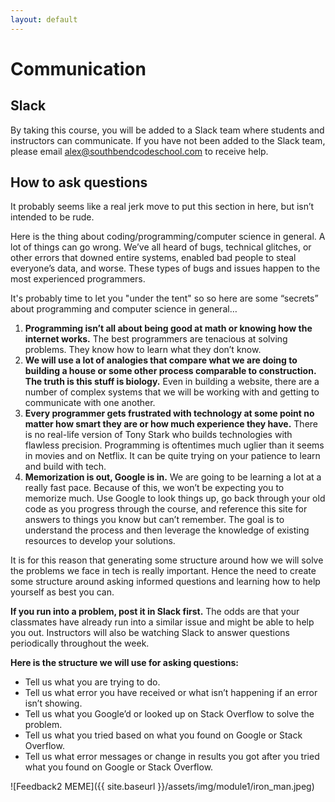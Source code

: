 ```yaml
---
layout: default
---
```


# Communication 

## Slack
By taking this course, you will be added to a Slack team where students and instructors can communicate. If you have not been added to the Slack team, please email alex@southbendcodeschool.com to receive help.  

## How to ask questions

It probably seems like a real jerk move to put this section in here, but isn’t intended to be rude. 

Here is the thing about coding/programming/computer science in general. A lot of things can go wrong. We’ve all heard of bugs, technical glitches, or other errors that downed entire systems, enabled bad people to steal everyone’s data, and worse. These types of bugs and issues happen to the most experienced programmers. 

It's probably time to let you "under the tent" so so here are some “secrets” about programming and computer science in general…

1. **Programming isn’t all about being good at math or knowing how the internet works.** The best programmers are tenacious at solving problems. They know how to learn what they don’t know. 
2. **We will use a lot of analogies that compare what we are doing to building a house or some other process comparable to construction. The truth is this stuff is biology.** Even in building a website, there are a number of complex systems that we will be working with and getting to communicate with one another. 
3. **Every programmer gets frustrated with technology at some point no matter how smart they are or how much experience they have.** There is no real-life version of Tony Stark who builds technologies with flawless precision. Programming is oftentimes much uglier than it seems in movies and on Netflix. It can be quite trying on your patience to learn and build with tech. 
4. **Memorization is out, Google is in.** We are going to be learning a lot at a really fast pace. Because of this, we won’t be expecting you to memorize much. Use Google to look things up, go back through your old code as you progress through the course, and reference this site for answers to things you know but can’t remember. The goal is to understand the process and then leverage the knowledge of existing resources to develop your solutions. 

It is for this reason that generating some structure around how we will solve the problems we face in tech is really important. Hence the need to create some structure around asking informed questions and learning how to help yourself as best you can.

**If you run into a problem, post it in Slack first.** The odds are that your classmates have already run into a similar issue and might be able to help you out. Instructors will also be watching Slack to answer questions periodically throughout the week.  
 

**Here is the structure we will use for asking questions:**
- Tell us what you are trying to do. 
- Tell us what error you have received or what isn’t happening if an error isn’t showing. 
- Tell us what you Google’d or looked up on Stack Overflow to solve the problem. 
- Tell us what you tried based on what you found on Google or Stack Overflow.
- Tell us what error messages or change in results you got after you tried what you found on Google or Stack Overflow.


![Feedback2 MEME]({{ site.baseurl }}/assets/img/module1/iron_man.jpeg)

